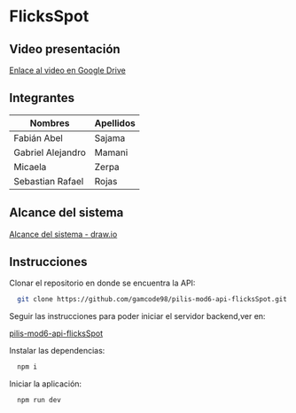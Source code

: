 # FlicksSpot

## Video presentación

[Enlace al video en Google Drive](https://drive.google.com/file/d/1RExxKKuQv5jkFTin27g0z2qe50g27klk/view)

## Integrantes

| Nombres    | Apellidos    |
| ------------ | ------------ |
| Fabián Abel    | Sajama   |
| Gabriel Alejandro    | Mamani    |
| Micaela    | Zerpa    |
| Sebastian Rafael    | Rojas    |

## Alcance del sistema

[Alcance del sistema - draw.io](https://app.diagrams.net/#G1sdrcfy_VNAdn12RiUqKAnAHyBzrcOC2o)

## Instrucciones

Clonar el repositorio en donde se encuentra la API:

```bash
  git clone https://github.com/gamcode98/pilis-mod6-api-flicksSpot.git
```

Seguir las instrucciones para poder iniciar el servidor backend,ver en:

[pilis-mod6-api-flicksSpot](https://github.com/gamcode98/pilis-mod6-api-flicksSpot)

Instalar las dependencias:

```bash
  npm i 
```

Iniciar la aplicación:

```bash
  npm run dev
```
